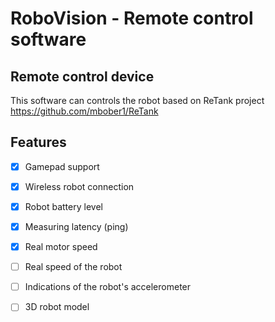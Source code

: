 # RoboVision - Remote control software

## Remote control device
This software can controls the robot based on ReTank project
https://github.com/mbober1/ReTank

## Features
- [X] Gamepad support
- [X] Wireless robot connection
- [X] Robot battery level
- [X] Measuring latency (ping)
- [X] Real motor speed
- [ ] Real speed of the robot
- [ ] Indications of the robot's accelerometer
- [ ] 3D robot model


